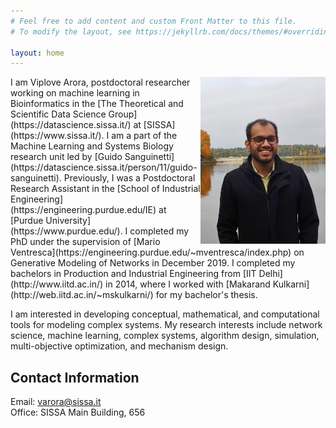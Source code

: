 ```yaml
---
# Feel free to add content and custom Front Matter to this file.
# To modify the layout, see https://jekyllrb.com/docs/themes/#overriding-theme-defaults

layout: home
---
```

<img style="float: right;" src="Viplove.jpg" width="200" /> 
I am Viplove Arora, postdoctoral researcher working on machine learning in Bioinformatics in the [The Theoretical and Scientific Data Science Group](https://datascience.sissa.it/) at [SISSA](https://www.sissa.it/). I am a part of the Machine Learning and Systems Biology research unit led by [Guido Sanguinetti](https://datascience.sissa.it/person/11/guido-sanguinetti). Previously, I was a Postdoctoral Research Assistant in the [School of Industrial Engineering](https://engineering.purdue.edu/IE) at [Purdue University](https://www.purdue.edu/). I completed my PhD under the supervision of [Mario Ventresca](https://engineering.purdue.edu/~mventresca/index.php) on Generative Modeling of Networks in December 2019. I completed my bachelors in Production and Industrial Engineering from [IIT Delhi](http://www.iitd.ac.in/) in 2014, where I worked with [Makarand Kulkarni](http://web.iitd.ac.in/~mskulkarni/) for my bachelor's thesis.  

I am interested in developing conceptual, mathematical, and computational tools for modeling complex systems. My research interests include network science, machine learning, complex systems, algorithm design, simulation, multi-objective optimization, and mechanism design.

## Contact Information  
Email: varora@sissa.it  
Office: SISSA Main Building, 656  
<!-- Most updated [CV]({{ site.url }}/assets/Viplove_CV.pdf) -->